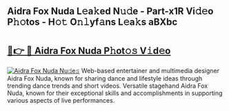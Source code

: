 ## Aidra Fox Nuda L𝚎a𝚔ed N𝚞𝚍e - Part-x1R Vi𝚍𝚎o P𝚑𝚘tos - H𝚘𝚝 O𝚗𝚕yf𝚊ns L𝚎a𝚔s aBXbc

# <h2><a href="http://kf6hmt8.oniu.top/?m=Aidra+Fox+Nuda">🔗👉 🔴 Aidra Fox Nuda P𝚑ot𝚘𝚜 V𝚒d𝚎o</a></h2>

[![Aidra Fox Nuda Nu𝚍e𝚜](https://i.imgur.com/0qMVB7G.gif)](http://kf6hmt8.oniu.top/?m=Aidra+Fox+Nuda)
Web-based entertainer and multimedia designer Aidra Fox Nuda, known for sharing dance and lifestyle ideas through trending dance trends and short videos. Versatile stagehand Aidra Fox Nuda, known for their exceptional skills and accomplishments in supporting various aspects of live performances.  
